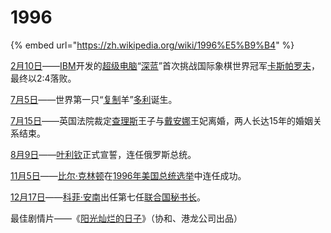 # 1996

{% embed url="https://zh.wikipedia.org/wiki/1996%E5%B9%B4" %}

[2月10日](https://zh.wikipedia.org/wiki/2%E6%9C%8810%E6%97%A5)——[IBM](https://zh.wikipedia.org/wiki/IBM)开发的[超级电脑](https://zh.wikipedia.org/wiki/%E8%B6%85%E7%B4%9A%E9%9B%BB%E8%85%A6)“[深蓝](https://zh.wikipedia.org/wiki/%E6%B7%B1%E8%97%8D_%28%E8%B6%85%E7%B4%9A%E9%9B%BB%E8%85%A6%29)”首次挑战国际象棋世界冠军[卡斯帕罗夫](https://zh.wikipedia.org/wiki/%E5%8D%A1%E6%96%AF%E5%B8%95%E7%BE%85%E5%A4%AB)，最终以2:4落败。

[7月5日](https://zh.wikipedia.org/wiki/7%E6%9C%885%E6%97%A5)——世界第一只“[复制](https://zh.wikipedia.org/wiki/%E8%A4%87%E8%A3%BD)羊”[多利](https://zh.wikipedia.org/wiki/%E5%A4%9A%E5%88%A9)诞生。

[7月15日](https://zh.wikipedia.org/wiki/7%E6%9C%8815%E6%97%A5)——英国法院裁定[查理斯](https://zh.wikipedia.org/wiki/%E6%9F%A5%E7%90%86%E6%96%AF)王子与[戴安娜](https://zh.wikipedia.org/wiki/%E6%88%B4%E5%AE%89%E5%A8%9C)王妃离婚，两人长达15年的婚姻关系结束。

[8月9日](https://zh.wikipedia.org/wiki/8%E6%9C%889%E6%97%A5)——[叶利钦](https://zh.wikipedia.org/wiki/%E8%91%89%E5%88%A9%E6%AC%BD)正式宣誓，连任俄罗斯总统。

[11月5日](https://zh.wikipedia.org/wiki/11%E6%9C%885%E6%97%A5)——[比尔·克林顿](https://zh.wikipedia.org/wiki/%E6%AF%94%E7%88%BE%C2%B7%E6%9F%AF%E6%9E%97%E9%A0%93)在[1996年美国总统选举](https://zh.wikipedia.org/wiki/1996%E5%B9%B4%E7%BE%8E%E5%9C%8B%E7%B8%BD%E7%B5%B1%E9%81%B8%E8%88%89)中连任成功。

[12月17日](https://zh.wikipedia.org/wiki/12%E6%9C%8817%E6%97%A5)——[科菲·安南](https://zh.wikipedia.org/wiki/%E7%A7%91%E8%8F%B2%C2%B7%E5%AE%89%E5%8D%97)出任第七任[联合国秘书长](https://zh.wikipedia.org/wiki/%E8%81%94%E5%90%88%E5%9B%BD%E7%A7%98%E4%B9%A6%E9%95%BF)。

最佳剧情片——《[阳光灿烂的日子](https://zh.wikipedia.org/wiki/%E9%99%BD%E5%85%89%E7%87%A6%E7%88%9B%E7%9A%84%E6%97%A5%E5%AD%90)》（协和、港龙公司出品）





